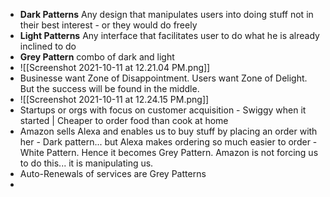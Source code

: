 -   **Dark Patterns** Any design that manipulates users into doing stuff not in their best interest - or they would do freely
-   **Light Patterns** Any interface that facilitates user to do what he is already inclined to do
-   **Grey Pattern** combo of dark and light
- ![[Screenshot 2021-10-11 at 12.21.04 PM.png]]
- Businesse want Zone of Disappointment. Users want Zone of Delight. But the success will be found in the middle.
- ![[Screenshot 2021-10-11 at 12.24.15 PM.png]]
- Startups or orgs with focus on customer acquisition - Swiggy when it started | Cheaper to order food than cook at home
- Amazon sells Alexa and enables us to buy stuff by placing an order with her - Dark pattern... but Alexa makes ordering so much easier to order - White Pattern. Hence it becomes Grey Pattern. Amazon is not forcing us to do this... it is manipulating us. 
- Auto-Renewals of services are Grey Patterns
- 